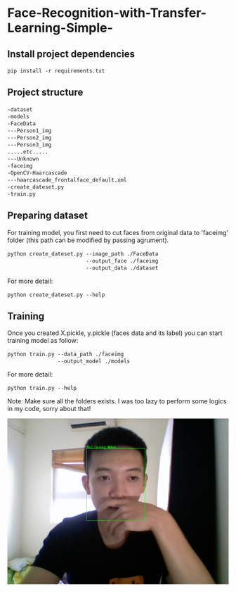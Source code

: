 # Face-Recognition-with-Transfer-Learning-Simple-

## Install project dependencies
```
pip install -r requirements.txt
```
## Project structure
```
-dataset
-models
-FaceData 
---Person1_img
---Person2_img
---Person3_img
.....etc.....
---Unknown
-faceimg
-OpenCV-Haarcascade
---haarcascade_frontalface_default.xml
-create_dateset.py
-train.py
```
## Preparing dataset
For training model, you first need to cut faces from original data to 'faceimg' folder (this path can be modified by passing agrument).
```
python create_dateset.py --image_path ./FaceData
                         --output_face ./faceimg
                         --output_data ./dataset
```
For more detail:
```
python create_dateset.py --help
```
## Training
Once you created X.pickle, y.pickle (faces data and its label) you can start training model as follow:
```
python train.py --data_path ./faceimg
                --output_model ./models                         
```
For more detail:
```
python train.py --help
```
Note: Make sure all the folders exists. I was too lazy to perform some logics in my code, sorry about that!

![alt text](https://github.com/MinhBuiQuang/Face-Recognition-with-Transfer-Learning-Simple-/blob/master/anh1.png?raw=true)

